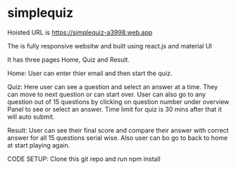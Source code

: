 # simplequiz
Hoisted URL is https://simplequiz-a3998.web.app

The is fully responsive websitw and built using react.js and material UI

It has three pages Home, Quiz and Result.

Home: User can enter thier email and then start the quiz. 

Quiz: Here user can see a question and select an answer at a time. They can move to next question or can start over. User can also go to any question out of 15 questions by clicking on question number under overview Panel to see or select an answer. Time limit for quiz is 30 mins after that it will auto submit.

Result: User can see their final score and compare their answer with correct answer for all 15 questions serial wise. Also user can bo go to back to home at start playing again.

CODE SETUP: Clone this git repo and run npm install
